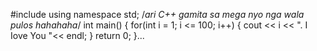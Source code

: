 #include<iostream>
using namespace std;
/*ari C++ gamita sa mega nyo nga wala pulos hahahaha*/
int main()
{
 for(int i = 1; i <= 100; i++)
{
cout << i << ". I Iove You "<< endl;
}
return 0;
}...
